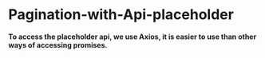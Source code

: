 # Pagination-with-Api-placeholder

**To access the placeholder api, we use Axios, it is easier to use than other ways of accessing promises.**
